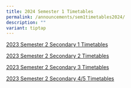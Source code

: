 ```yaml
---
title: 2024 Semester 1 Timetables
permalink: /announcements/sem1timetables2024/
description: ""
variant: tiptap
---
```

[2023 Semester 2 Secondary 1 Timetables](/files/Sem%202%202023%20Timetables/class%20tt%20based%20on%2021%20june%202023-sec%201s%20(1).pdf)
  
[2023 Semester 2 Secondary 2 Timetables](/files/Sem%202%202023%20Timetables/class%20tt%20based%20on%2021%20june%202023-sec%202s%20(1).pdf)
  
[2023 Semester 2 Secondary 3 Timetables](/files/Sem%202%202023%20Timetables/class%20tt%20based%20on%2021%20june%202023-sec%203s%20(1).pdf)
    
[2023 Semester 2 Secondary 4/5 Timetables](/files/Sem%202%202023%20Timetables/class%20tt%20based%20on%2021%20june%202023-sec%204_5s%20(2).pdf)